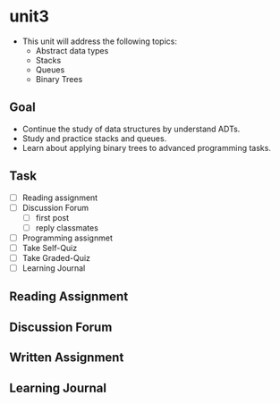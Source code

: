 # unit3

- This unit will address the following topics:
  - Abstract data types
  - Stacks
  - Queues
  - Binary Trees

## Goal

- Continue the study of data structures by understand ADTs.
- Study and practice stacks and queues.
- Learn about applying binary trees to advanced programming tasks.

## Task

- [ ] Reading assignment
- [ ] Discussion Forum
  - [ ] first post
  - [ ] reply classmates
- [ ] Programming assignmet
- [ ] Take Self-Quiz
- [ ] Take Graded-Quiz
- [ ] Learning Journal

## Reading Assignment

## Discussion Forum

## Written Assignment

## Learning Journal
